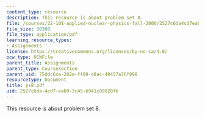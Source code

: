 ```yaml
---
content_type: resource
description: This resource is about problem set 8.
file: /courses/22-101-applied-nuclear-physics-fall-2006/2527c6da4cd7eab93c456941c89028f6_ps8.pdf
file_size: 30308
file_type: application/pdf
learning_resource_types:
- Assignments
license: https://creativecommons.org/licenses/by-nc-sa/4.0/
ocw_type: OCWFile
parent_title: Assignments
parent_type: CourseSection
parent_uid: 75ddc6ce-282e-ff89-d8ac-49457a76f098
resourcetype: Document
title: ps8.pdf
uid: 2527c6da-4cd7-eab9-3c45-6941c89028f6
---
```

This resource is about problem set 8.